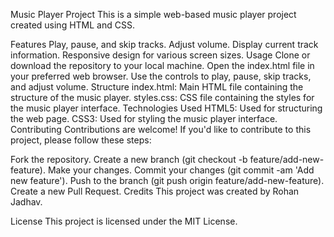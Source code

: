 Music Player Project
This is a simple web-based music player project created using HTML and CSS.

Features
Play, pause, and skip tracks.
Adjust volume.
Display current track information.
Responsive design for various screen sizes.
Usage
Clone or download the repository to your local machine.
Open the index.html file in your preferred web browser.
Use the controls to play, pause, skip tracks, and adjust volume.
Structure
index.html: Main HTML file containing the structure of the music player.
styles.css: CSS file containing the styles for the music player interface.
Technologies Used
HTML5: Used for structuring the web page.
CSS3: Used for styling the music player interface.
Contributing
Contributions are welcome! If you'd like to contribute to this project, please follow these steps:

Fork the repository.
Create a new branch (git checkout -b feature/add-new-feature).
Make your changes.
Commit your changes (git commit -am 'Add new feature').
Push to the branch (git push origin feature/add-new-feature).
Create a new Pull Request.
Credits
This project was created by Rohan Jadhav.

License
This project is licensed under the MIT License.
